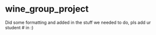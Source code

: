 # wine_group_project

Did some formatting and added in the stuff we needed to do, pls add ur student # in :)